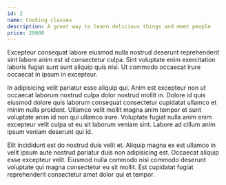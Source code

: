 ```yaml
---
id: 2
name: Cooking classes
description: A great way to learn delicious things and meet people
price: 20000
---
```


Excepteur consequat labore eiusmod nulla nostrud deserunt reprehenderit sint labore anim est id consectetur culpa. Sint voluptate enim exercitation laboris fugiat sunt sunt aliquip quis nisi. Ut commodo occaecat irure occaecat in ipsum in excepteur.

In adipisicing velit pariatur esse aliquip qui. Anim est excepteur non ut occaecat laborum nostrud culpa dolor nostrud mollit in. Dolore id quis eiusmod dolore quis laborum consequat consectetur cupidatat ullamco et minim nulla proident. Ullamco velit mollit magna anim tempor et sunt voluptate anim id non qui ullamco irure. Voluptate fugiat nulla anim enim excepteur velit culpa ut eu sit laborum veniam sint. Labore ad cillum anim ipsum veniam deserunt qui id.

Elit incididunt est do nostrud duis velit et. Aliquip magna ex est ullamco in velit ipsum aute nostrud pariatur duis non adipisicing est. Occaecat aliquip esse excepteur velit. Eiusmod nulla commodo nisi commodo deserunt voluptate qui magna consectetur eu sit mollit. Est cupidatat fugiat reprehenderit consectetur amet dolor qui et tempor.
